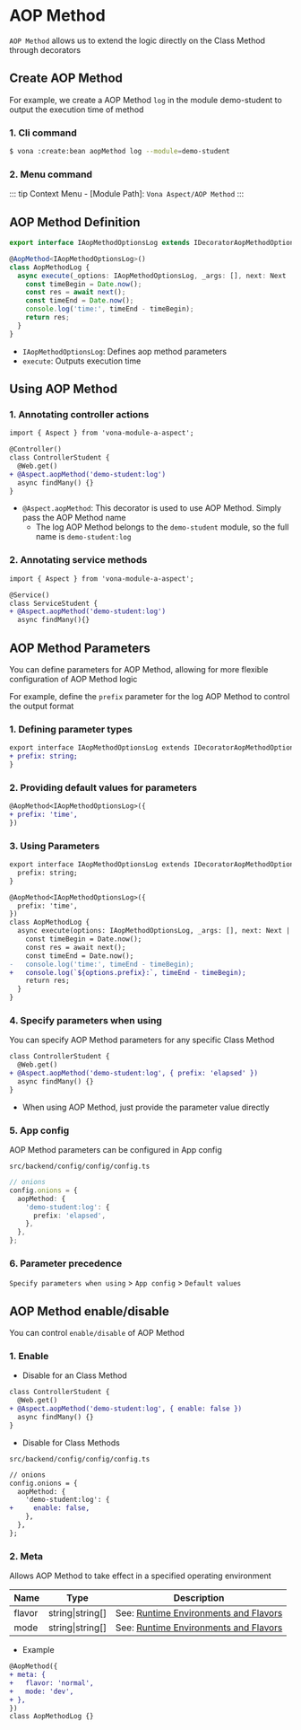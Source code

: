 # AOP Method

`AOP Method` allows us to extend the logic directly on the Class Method through decorators

## Create AOP Method

For example, we create a AOP Method `log` in the module demo-student to output the execution time of method

### 1. Cli command

``` bash
$ vona :create:bean aopMethod log --module=demo-student
```

### 2. Menu command

::: tip
Context Menu - [Module Path]: `Vona Aspect/AOP Method`
:::

## AOP Method Definition

``` typescript
export interface IAopMethodOptionsLog extends IDecoratorAopMethodOptions {}

@AopMethod<IAopMethodOptionsLog>()
class AopMethodLog {
  async execute(_options: IAopMethodOptionsLog, _args: [], next: Next | NextSync, _receiver: any, _prop: string): Promise<any> {
    const timeBegin = Date.now();
    const res = await next();
    const timeEnd = Date.now();
    console.log('time:', timeEnd - timeBegin);
    return res;
  }
}
```

- `IAopMethodOptionsLog`: Defines aop method parameters
- `execute`: Outputs execution time

## Using AOP Method

### 1. Annotating controller actions

``` diff
import { Aspect } from 'vona-module-a-aspect';

@Controller()
class ControllerStudent {
  @Web.get()
+ @Aspect.aopMethod('demo-student:log')
  async findMany() {}
}
```

- `@Aspect.aopMethod`: This decorator is used to use AOP Method. Simply pass the AOP Method name
  - The log AOP Method belongs to the `demo-student` module, so the full name is `demo-student:log`

### 2. Annotating service methods

``` diff
import { Aspect } from 'vona-module-a-aspect';

@Service()
class ServiceStudent {
+ @Aspect.aopMethod('demo-student:log')
  async findMany(){}
```

## AOP Method Parameters

You can define parameters for AOP Method, allowing for more flexible configuration of AOP Method logic

For example, define the `prefix` parameter for the log AOP Method to control the output format

### 1. Defining parameter types

``` diff
export interface IAopMethodOptionsLog extends IDecoratorAopMethodOptions {
+ prefix: string;
}
```

### 2. Providing default values ​​for parameters

``` diff
@AopMethod<IAopMethodOptionsLog>({
+ prefix: 'time',
})
```

### 3. Using Parameters

``` diff
export interface IAopMethodOptionsLog extends IDecoratorAopMethodOptions {
  prefix: string;
}

@AopMethod<IAopMethodOptionsLog>({
  prefix: 'time',
})
class AopMethodLog {
  async execute(options: IAopMethodOptionsLog, _args: [], next: Next | NextSync, _receiver: any, _prop: string): Promise<any> {
    const timeBegin = Date.now();
    const res = await next();
    const timeEnd = Date.now();
-   console.log('time:', timeEnd - timeBegin);
+   console.log(`${options.prefix}:`, timeEnd - timeBegin);
    return res;
  }
}
```

### 4. Specify parameters when using

You can specify AOP Method parameters for any specific Class Method

``` diff
class ControllerStudent {
  @Web.get()
+ @Aspect.aopMethod('demo-student:log', { prefix: 'elapsed' })
  async findMany() {}
}
```

- When using AOP Method, just provide the parameter value directly

### 5. App config

AOP Method parameters can be configured in App config

`src/backend/config/config/config.ts`

``` typescript
// onions
config.onions = {
  aopMethod: {
    'demo-student:log': {
      prefix: 'elapsed',
    },
  },
};
```

### 6. Parameter precedence

`Specify parameters when using` > `App config` > `Default values`

## AOP Method enable/disable

You can control `enable/disable` of AOP Method

### 1. Enable

* Disable for an Class Method

``` diff
class ControllerStudent {
  @Web.get()
+ @Aspect.aopMethod('demo-student:log', { enable: false })
  async findMany() {}
}
```

* Disable for Class Methods

`src/backend/config/config/config.ts`

``` diff
// onions
config.onions = {
  aopMethod: {
    'demo-student:log': {
+     enable: false,
    },
  },
};
```

### 2. Meta

Allows AOP Method to take effect in a specified operating environment

|Name|Type|Description|
|--|--|--|
|flavor|string\|string[]|See: [Runtime Environments and Flavors](../../techniques/mode-flavor/introduction.md)|
|mode|string\|string[]|See: [Runtime Environments and Flavors](../../techniques/mode-flavor/introduction.md)|

* Example

``` diff
@AopMethod({
+ meta: {
+   flavor: 'normal',
+   mode: 'dev',
+ },
})
class AopMethodLog {}
```
